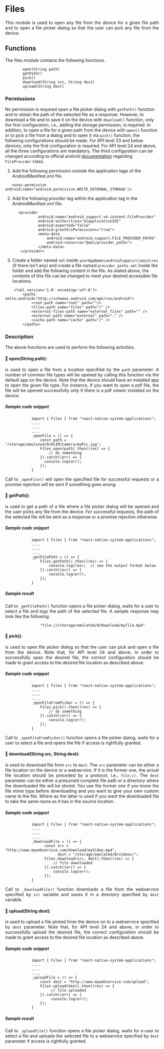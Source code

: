 # Files
<p style = "text-align: justify">This module is used to open any file from the device for a given file path and to open a file picker dialog so that the user can pick any file from the device.</p>

## Functions

<p style = "text-align: justify">The files module contains the following functions.</p>

``` 
        open(String path)
        getPath()
        pick()
        download(String src, String dest)
        upload(String dest)
```

### Permissions

No permission is required open a file picker dialog with <code>getPath()</code> function and to obtain the path of the selected file as a response. However, to download a file and to save it on the device with <code>download()</code> function, only the first configuration, i.e., adding the storage permission,  is required. In addition, to open a file for a given path from the device with <code>open()</code> function or to pick a file from a dialog and to open it via <code>pick()</code> function, the following  configurations should be made.
For API level 23 and below devices, only the first configuration is required. For API level 24 and above, all the three configurations are mandatory. The third configuration can be changed according to official android [documentation](https://developer.android.com/reference/android/support/v4/content/FileProvider)  regarding <code>FileProvider</code> class.

1. Add the following permission outside the application tage of the AndroidManifest.xml file.

 ```    <uses-permission android:name="android.permission.WRITE_EXTERNAL_STORAGE"/> ```

2. Add the following provider tag within the application tag in the AndroidManifest.xml file.</p>

  ```
        <provider
                 android:name="android.support.v4.content.FileProvider"
                 android:authorities="${applicationId}"
                 android:exported="false"
                 android:grantUriPermissions="true">
                 <meta-data
                     android:name="android.support.FILE_PROVIDER_PATHS"
                     android:resource="@xml/provider_paths">
                 </meta-data>
         </provider>
```

3. Create a folder named <code>xml</code> inside <code>yourAppName\android\app\src\main\res</code> (if there isn't any) and create a file named <code>provider_paths.xml</code> inside the folder and add the following content in the file. As stated above, the contents of this file can be changed to meet your desired accessible file locations.

```
    <?xml version='1.0' encoding='utf-8'?>
        <paths xmlns:android="http://schemas.android.com/apk/res/android">
            <root-path name="root" path=""/>
            <files-path name="files" path="/" />
            <external-files-path name="external_files" path="" />
            <external-path name="external" path="." />
            <cache-path name="cache" path="/" />
        </paths>
```

### Description
<p style = "text-align: justify">The above functions are used to perform the following activities.</p>

#### &#x1F537; open(String path): 

<p style = "text-align: justify">is used to open a file from a location specified by the <code>path</code> parameter. A number of common file types will be opened by calling this function via the default app on the device. Note that the device should have an installed app to open the given file type. For instance, if you want to open a pdf file, the file will be opened successfully only if there is a pdf viewer installed on the device.</p>

##### Sample code snippet

```
            import { Files } from "react-native-system-applications";
            ....
            ....
            .... 
            _openFile = () => {
                const path = "/storage/emulated/0/DCIM/Camera/myPic.jpg";
                Files.open(path).then((res) => {
                    // do something
                }).catch((err) => {
                  console.log(err);
                });
            } 
```
<p style = "text-align: justify">Call to  <code>_openFile()</code> will open the specified file for successful requests or a promise rejection will be sent if something goes wrong.</p>

#### &#x1F537; getPath(): 

<p style = "text-align: justify">is used to get a path of a file where a  file picker dialog will be opened and the user picks any file from the device. For successful requests, the path of the selected file will be sent as a response or a promise rejection otherwise. </p>

##### Sample code snippet

``` 
            import { Files } from "react-native-system-applications";
            ....
            ....
            .... 
            _getFilePath = () => {
                Files.getPath().then((res) => {
                    console.log(res);  // see the output format below
                }).catch((err) => {
                    console.log(err);
                });
            } 
```

##### Sample result 
<p style = "text-align: justify">Call to  <code>_getFilePath()</code> function opens a file picker dialog, waits for a user to select a file and logs the path of the selected file. A sample response may look like the following:

```
                "file:///storage/emulated/0/Download/myfile.mp4"
```

#### &#x1F537; pick(): 

<p style = "text-align: justify">is used to open  file picker dialog so that the user can pick and open a file from the device. Note that, for API level 24 and above, in order to successfully open the desired file, the correct configuration should be made to grant access to the desired file location as described above. </p>

##### Sample code snippet

``` 
            import { Files } from "react-native-system-applications";
            ....
            ....
            .... 
            _openFileFromPicker = () => {
                Files.pick().then((res) => {
                    // do something
                }).catch((err) => {
                    console.log(err);
                });
            } 
```


<p style = "text-align: justify">Call to  <code>_openFileFromPicker()</code> function opens a file picker dialog, waits for a user to select a file and opens the file if access is rightfully granted.</p>

#### &#x1F537; download(String src, String dest): 

<p style = "text-align: justify">is used to download file from <code>src</code> to <code>dest</code>. The <code>src</code> parameter can be either a file location on the device or a webservice. If it is the former one, the actual file location should be preceded by a protocol, i.e., <code>file://</code>. The <code>dest</code> parameter can be either a presumed complete file path or a directory where the downloaded file will be stored. You use the former one if you know the file mime type before downloading and you want to give your own custom name to the file. Where as the latter is used if you want the downloaded file to take the same name as it has in the source location.</p>

##### Sample code snippet

``` 
            import { Files } from "react-native-system-applications";
            ....
            ....
            .... 
            _downloadFile = () => {
                  const src = "http://www.mywebservice.com/download/myVideo.mp4",
                        dest = "/storage/emulated/0/videos/";
                  Files.download(src, dest).then((res) => {
                      // file downloaded
                  }).catch((err) => {
                      console.log(err);
                  });
            } 
```

<p style = "text-align: justify">Call to  <code>_downloadFile()</code> function downloads a file from the webservice specified by <code>src</code> variable and saves it in a directory specified by <code>dest</code> variable.</p>

#### &#x1F537; upload(String dest): 

<p style = "text-align: justify">is used to upload a file picked from the device on to a webservice specified by <code>dest</code> parameter. Note that, for API level 24 and above, in order to successfully upload the desired file, the correct configuration should be made to grant access to the desired file location as described above. </p>

##### Sample code snippet

``` 
            import { Files } from "react-native-system-applications";
            ....
            ....
            .... 
            _uploadFile = () => {
                const dest = "http://www.mywebservice.com/upload";
                Files.upload(dest).then((res) => {
                     // file uploaded
                }).catch((err) => {
                     console.log(err);
                });
            } 
```

##### Sample result 
<p style = "text-align: justify">Call to  <code>_uploadFile()</code> function opens a file picker dialog, waits for a user to select a file and uploads the selected file to a webservice specified by <code>dest</code> parameter if access is rightfully granted.</p>
